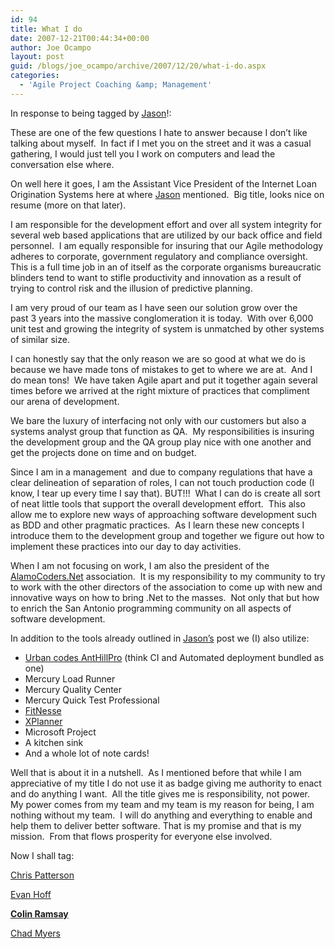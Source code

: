 ```yaml
---
id: 94
title: What I do
date: 2007-12-21T00:44:34+00:00
author: Joe Ocampo
layout: post
guid: /blogs/joe_ocampo/archive/2007/12/20/what-i-do.aspx
categories:
  - 'Agile Project Coaching &amp; Management'
---
```

In response to being tagged by <a href="http://www.lostechies.com/blogs/jason_meridth/archive/2007/12/20/what-i-do.aspx" target="_blank">Jason</a>!:

These are one of the few questions I hate to answer because I don&#8217;t like talking about myself.&nbsp; In fact if I met you on the street and it was a casual gathering, I would just tell you I work on computers and lead the conversation else where.

On well here it goes, I am the Assistant Vice President of the Internet Loan Origination Systems here at where <a href="http://www.lostechies.com/blogs/jason_meridth/archive/2007/12/20/what-i-do.aspx" target="_blank">Jason</a> mentioned.&nbsp; Big title, looks nice on resume (more on that later).

I am responsible for the development effort and over all system integrity for several web based applications that are utilized by our back office and field personnel.&nbsp; I am equally responsible for insuring that our Agile methodology adheres to&nbsp;corporate,&nbsp;government regulatory and compliance oversight.&nbsp; This is a full time job in an of itself as the corporate organisms bureaucratic blinders tend to want to stifle productivity and innovation as a result of trying to control risk and the illusion of predictive planning.

I am very proud of our team as I have seen our solution grow over the past&nbsp;3 years into the massive conglomeration it is today.&nbsp; With over 6,000 unit test and growing the integrity of system is unmatched by other systems of similar size.

I can honestly say that the only reason we are so good at what we do is because we have made tons of mistakes to get to where we are at.&nbsp; And I do mean tons!&nbsp; We have taken Agile apart and put it together again several times before we arrived at the right mixture of practices that compliment our arena of development.

We bare the luxury of interfacing not only with our customers but also a systems analyst group that function as QA.&nbsp; My responsibilities is insuring the development group and the QA group play nice with one another and get the projects done on time and on budget.

Since I am in a management&nbsp; and due to company regulations that have a clear delineation of separation of roles,&nbsp;I can not touch production code (I know, I tear up every time I say that). BUT!!!&nbsp; What I can do is create all sort of neat little tools that support the overall development effort.&nbsp; This also allow me to explore new ways of approaching software development such as BDD and other pragmatic practices.&nbsp; As I learn these new concepts I introduce them to the development group and together we figure out how to implement these practices into our day to day activities.

When I am not focusing on work, I am also the president of the [AlamoCoders.Net](http://alamocoders.net/) association.&nbsp;&nbsp;It&nbsp;is my responsibility to my community to try to work with the other directors of the association to come up with&nbsp;new and innovative ways on how&nbsp;to bring .Net to the masses.&nbsp;&nbsp;Not only that&nbsp;but how to enrich the San Antonio programming community&nbsp;on all aspects of software development.&nbsp;

In addition to the tools already outlined in <a href="http://www.lostechies.com/blogs/jason_meridth/archive/2007/12/20/what-i-do.aspx" target="_blank">Jason&#8217;s</a> post we (I) also utilize:

  * [Urban codes AntHillPro](http://www.urbancode.com/html/default.html) (think CI and Automated deployment bundled as one)
  * Mercury Load Runner
  * Mercury Quality Center
  * Mercury Quick Test Professional
  * [FitNesse](http://fitnesse.org/)
  * [XPlanner](http://xplanner.org/)
  * Microsoft Project
  * A kitchen sink
  * And a whole lot of note cards!

Well that is about it in a nutshell.&nbsp; As I mentioned before that while I am appreciative of my title I do not use it as badge giving me authority to enact and do anything I want.&nbsp; All the title gives me is responsibility, not power.&nbsp; My power comes from my team and my team is my reason for being, I am nothing without my team.&nbsp; I will do anything and everything to enable and help them to deliver better software. That is my promise and that is my mission.&nbsp; From that flows prosperity for everyone else involved.

Now I shall tag:

[Chris Patterson](http://www.lostechies.com/blogs/chris_patterson/default.aspx)

[Evan Hoff](http://www.lostechies.com/blogs/evan_hoff/default.aspx)

**[Colin Ramsay](http://www.lostechies.com/blogs/colin_ramsay/default.aspx)**

[Chad Myers](http://www.chadmyers.com/blog/)